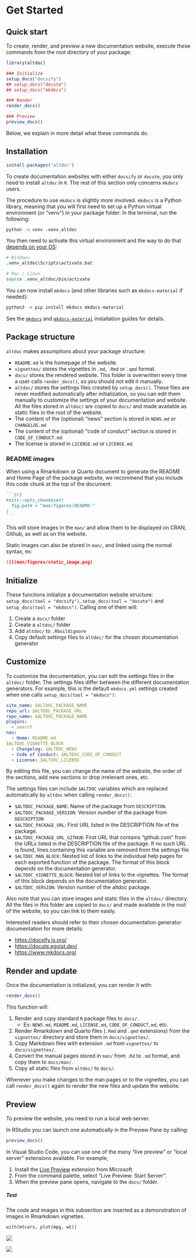 
# Get Started

## Quick start

To create, render, and preview a new documentation website, execute
these commands from the root directory of your package:

``` r
library(altdoc)

### Initialize
setup_docs("docsify")
## setup_docs("docute")
## setup_docs("mkdocs")

### Render
render_docs()

### Preview
preview_docs()
```

Below, we explain in more detail what these commands do.

## Installation

``` r
install.packages("altdoc")
```

To create documentation websites with either `docsify` or `docute`, you
only need to install `altdoc` in `R`. The rest of this section only
concerns `mkdocs` users.

The procedure to use `mkdocs` is slightly more involved. `mkdocs` is a
Python library, meaning that you will first need to set up a Python
virtual environment (or “venv”) in your package folder. In the terminal,
run the following:

``` bash
python -m venv .venv_altdoc
```

You then need to activate this virtual environment and the way to do
that [depends on your
OS](https://docs.python.org/3/library/venv.html#how-venvs-work):

``` bash
# Windows
.venv_altdoc\Scripts\activate.bat

# Mac / Linux
source .venv_altdoc/bin/activate
```

You can now install `mkdocs` (and other libraries such as
`mkdocs-material` if needed):

``` bash
python3 -m pip install mkdocs mkdocs-material
```

See the [`mkdocs`](https://www.mkdocs.org/user-guide/installation/) and
[`mkdocs-material`](https://squidfunk.github.io/mkdocs-material/getting-started/#with-pip)
installation guides for details.

## Package structure

`altdoc` makes assumptions about your package structure:

-   `README.md` is the homepage of the website.
-   `vignettes/` stores the vignettes in `.md`, `.Rmd` or `.qmd` format.
-   `docs/` stores the rendered website. This folder is overwritten
    every time a user calls `render_docs()`, so you should not edit it
    manually.
-   `altdoc/` stores the settings files created by `setup_docs()`. These
    files are never modified automatically after initialization, so you
    can edit them manually to customize the settings of your
    documentation and website. All the files stored in `altdoc/` are
    copied to `docs/` and made available as static files in the root of
    the website.  
-   The content of the (optional) “news” section is stored in `NEWS.md`
    or `CHANGELOG.md`
-   The content of the (optional) “code of conduct” section is stored in
    `CODE_OF_CONDUCT.md`.
-   The license is stored in `LICENSE.md` or `LICENSE.md`.

### README images

When using a Rmarkdown or Quarto document to generate the README and
Home Page of the package website, we recommend that you include this
code chunk at the top of the document:

```` markdown
```{r}
knitr::opts_chunk$set(
  fig.path = "man/figures/README-"
)
```
````

This will store images in the `man/` and allow them to be displayed on
CRAN, Github, as well as on the website.

Static images can also be stored in `man/`, and linked using the normal
syntax, ex:

``` markdown
![](man/figures/static_image.png)
```

## Initialize

These functions initialize a documentation website structure:
`setup_docs(tool = "docsify")`, `setup_docs(tool = "docute")` and
`setup_docs(tool = "mkdocs")`. Calling one of them will:

1.  Create a `docs/` folder
2.  Create a `altdoc/` folder
3.  Add `altdoc/` to `.Rbuildignore`
4.  Copy default settings files to `altdoc/` for the chosen
    documentation generator

## Customize

To customize the documentation, you can edit the settings files in the
`altdoc/` folder. The settings files differ between the different
documentation generators. For example, this is the default `mkdocs.yml`
settings created when one calls `setup_docs(tool = "mkdocs")`:

``` yaml
site_name: $ALTDOC_PACKAGE_NAME
repo_url: $ALTDOC_PACKAGE_URL
repo_name: $ALTDOC_PACKAGE_NAME
plugins:
  - search
nav:
  - Home: README.md
$ALTDOC_VIGNETTE_BLOCK
  - Changelog: $ALTDOC_NEWS
  - Code of Conduct: $ALTDOC_CODE_OF_CONDUCT
  - License: $ALTDOC_LICENSE
```

By editing this file, you can change the name of the website, the order
of the sections, add new sections or drop irrelevant ones, etc.

The settings files can include `$ALTDOC` variables which are replaced
automatically by `altdoc` when calling `render_docs()`:

-   `$ALTDOC_PACKAGE_NAME`: Name of the package from `DESCRIPTION`.
-   `$ALTDOC_PACKAGE_VERSION`: Version number of the package from
    `DESCRIPTION`
-   `$ALTDOC_PACKAGE_URL`: First URL listed in the DESCRIPTION file of
    the package.
-   `$ALTDOC_PACKAGE_URL_GITHUB`: First URL that contains “github.com”
    from the URLs listed in the DESCRIPTION file of the package. If no
    such URL is found, lines containing this variable are removed from
    the settings file.
-   `$ALTDOC_MAN_BLOCK`: Nested list of links to the individual help
    pages for each exported function of the package. The format of this
    block depends on the documentation generator.
-   `$ALTDOC_VIGNETTE_BLOCK`: Nested list of links to the vignettes. The
    format of this block depends on the documentation generator.
-   `$ALTDOC_VERSION`: Version number of the altdoc package.

Also note that you can store images and static files in the `altdoc/`
directory. All the files in this folder are copied to `docs/` and made
available in the root of the website, so you can link to them easily.

Interested readers should refer to their chosen documentation generator
documentation for more details:

-   https://docsify.js.org/
-   https://docute.egoist.dev/
-   https://www.mkdocs.org/

## Render and update

Once the documentation is initialized, you can render it with:

``` r
render_docs()
```

This function will:

1.  Render and copy standard `R` package files to `docs/`.
    -   Ex: `NEWS.md`, `README.md`, `LICENSE.md`, `CODE_OF_CONDUCT.md`,
        etc.
2.  Render Rmarkdown and Quarto files (`.Rmd` and `.qmd` extensions)
    from the `vignettes/` directory and store them in `docs/vignettes/`.
3.  Copy Markdown files with extension `.md` from `vignettes/` to
    `docs/vignettes/`.
4.  Convert the manual pages stored in `man/` from `.Rd` to `.md`
    format, and copy them to `docs/man/`.  
5.  Copy all static files from `altdoc/` to `docs/`.

Whenever you make changes to the man pages or to the vignettes, you can
call `render_docs()` again to render the new files and update the
website.

## Preview

To preview the website, you need to run a local web server.

In RStudio you can launch one automatically in the Preview Pane by
calling:

``` r
preview_docs()
```

In Visual Studio Code, you can use one of the many “live preview” or
“local server” extensions available. For example,

1.  Install the [Live
    Preview](https://marketplace.visualstudio.com/items?itemName=ms-vscode.live-server)
    extension from Microsoft.
2.  From the command palette, select “Live Preview: Start Server”.
3.  When the preview pane opens, navigate to the `docs/` folder.

##### Test

The code and images in this subsection are inserted as a demonstration
of images in Rmarkdown vignettes.

``` r
with(mtcars, plot(mpg, wt))
```

![](vignettes/get-started.markdown_strict_files/figure-markdown_strict/unnamed-chunk-2-1.png)

![](images/altdoc_logo_web.png)

